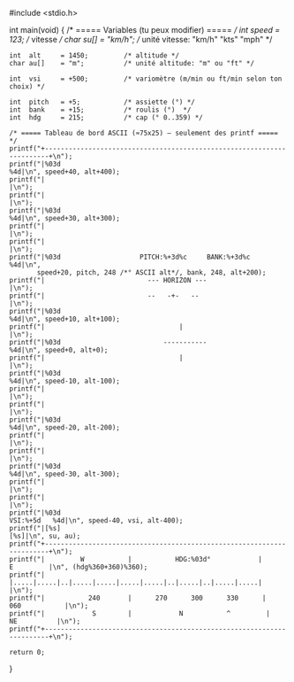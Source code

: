 #include <stdio.h>

int main(void) {
    /* ===== Variables (tu peux modifier) ===== */
    int  speed   = 123;          /* vitesse */
    char su[]    = "km/h";       /* unité vitesse: "km/h" "kts" "mph" */

    int  alt     = 1450;         /* altitude */
    char au[]    = "m";          /* unité altitude: "m" ou "ft" */

    int  vsi     = +500;         /* variomètre (m/min ou ft/min selon ton choix) */

    int  pitch   = +5;           /* assiette (°) */
    int  bank    = +15;          /* roulis (°)  */
    int  hdg     = 215;          /* cap (° 0..359) */

    /* ===== Tableau de bord ASCII (≈75x25) — seulement des printf ===== */
    printf("+-----------------------------------------------------------------------+\n");
    printf("|%03d                                                                    %4d|\n", speed+40, alt+400);
    printf("|                                                                       |\n");
    printf("|                                                                       |\n");
    printf("|%03d                                                                    %4d|\n", speed+30, alt+300);
    printf("|                                                                       |\n");
    printf("|                                                                       |\n");
    printf("|%03d                    PITCH:%+3d%c     BANK:%+3d%c                        %4d|\n",
           speed+20, pitch, 248 /*° ASCII alt*/, bank, 248, alt+200);
    printf("|                          --- HORIZON ---                               |\n");
    printf("|                          --   -+-   --                                 |\n");
    printf("|%03d                                                                    %4d|\n", speed+10, alt+100);
    printf("|                                  |                                    |\n");
    printf("|%03d                          -----------                               %4d|\n", speed+0, alt+0);
    printf("|                                  |                                    |\n");
    printf("|%03d                                                                    %4d|\n", speed-10, alt-100);
    printf("|                                                                       |\n");
    printf("|                                                                       |\n");
    printf("|%03d                                                                    %4d|\n", speed-20, alt-200);
    printf("|                                                                       |\n");
    printf("|                                                                       |\n");
    printf("|%03d                                                                    %4d|\n", speed-30, alt-300);
    printf("|                                                                       |\n");
    printf("|                                                                       |\n");
    printf("|%03d                                                       VSI:%+5d   %4d|\n", speed-40, vsi, alt-400);
    printf("|[%s]                                                              [%s]|\n", su, au);
    printf("+-----------------------------------------------------------------------+\n");
    printf("|         W           |           HDG:%03d°            |           E         |\n", (hdg%360+360)%360);
    printf("|      |.....|.....|..|.....|.....|.....|.....|..|.....|..|.....|.....|      |\n");
    printf("|           240       |      270      300      330      |       060           |\n");
    printf("|            S        |            N           ^         |         NE          |\n");
    printf("+-----------------------------------------------------------------------+\n");

    return 0;
}
